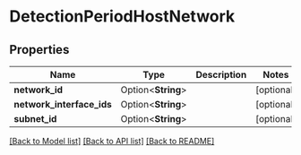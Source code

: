 # DetectionPeriodHostNetwork

## Properties

Name | Type | Description | Notes
------------ | ------------- | ------------- | -------------
**network_id** | Option<**String**> |  | [optional]
**network_interface_ids** | Option<**String**> |  | [optional]
**subnet_id** | Option<**String**> |  | [optional]

[[Back to Model list]](../README.md#documentation-for-models) [[Back to API list]](../README.md#documentation-for-api-endpoints) [[Back to README]](../README.md)


